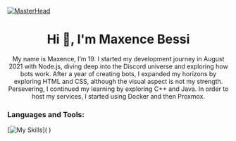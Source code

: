 [![MasterHead](https://i.pinimg.com/originals/44/c7/c1/44c7c1f3fbd68b2151c37af5f08198f1.gif)](https://rishavchanda.io)
<h1 align="center">Hi 👋, I'm Maxence Bessi</h1>

<p align="center">
My name is Maxence, I’m 19. I started my development journey in August 2021 with Node.js, diving deep into the Discord universe and exploring how bots work. After a year of creating bots, I expanded my horizons by exploring HTML and CSS, although the visual aspect is not my strength. Persevering, I continued my learning by exploring C++ and Java. In order to host my services, I started using Docker and then Proxmox.
</p>

<h3 align="left">Languages and Tools:</h3>

[![My Skills](https://skillicons.dev/icons?i=js,ts,html,css,java,cpp,docker,git,idea,vscode,maven,mysql,nginx,tailwind,vue,)]( )
